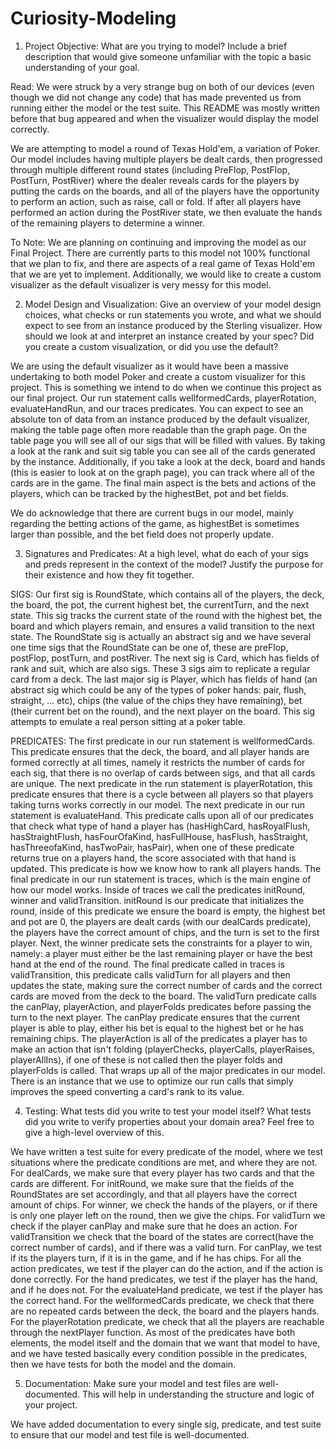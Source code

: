 # Curiosity-Modeling

1. Project Objective: What are you trying to model? Include a brief description that would give someone unfamiliar with the topic a basic understanding of your goal.

Read: We were struck by a very strange bug on both of our devices (even though we did not change any code) that has made prevented us from running either the model or the test suite. This README was mostly written before that bug appeared and when the visualizer would display the model correctly.

We are attempting to model a round of Texas Hold'em, a variation of Poker. Our model includes having multiple players be dealt cards, then progressed through multiple different round states (including PreFlop, PostFlop, PostTurn, PostRiver) where the dealer reveals cards for the players by putting the cards on the boards, and all of the players have the opportunity to perform an action, such as raise, call or fold. If after all players have performed an action during the PostRiver state, we then evaluate the hands of the remaining players to determine a winner.

To Note: We are planning on continuing and improving the model as our Final Project. There are currently parts to this model not 100% functional that we plan to fix, and there are aspects of a real game of Texas Hold'em that we are yet to implement. Additionally, we would like to create a custom visualizer as the default visualizer is very messy for this model.

2. Model Design and Visualization: Give an overview of your model design choices, what checks or run statements you wrote, and what we should expect to see from an instance produced by the Sterling visualizer. How should we look at and interpret an instance created by your spec? Did you create a custom visualization, or did you use the default?

We are using the default visualizer as it would have been a massive undertaking to both model Poker and create a custom visualizer for this project. This is something we intend to do when we continue this project as our final project. Our run statement calls wellformedCards, playerRotation, evaluateHandRun, and our traces predicates. You can expect to see an absolute ton of data from an instance produced by the default visualizer, making the table page often more readable than the graph page. On the table page you will see all of our sigs that will be filled with values. By taking a look at the rank and suit sig table you can see all of the cards generated by the instance. Additionally, if you take a look at the deck, board and hands (this is easier to look at on the graph page), you can track where all of the cards are in the game. The final main aspect is the bets and actions of the players, which can be tracked by the highestBet, pot and bet fields. 

We do acknowledge that there are current bugs in our model, mainly regarding the betting actions of the game, as highestBet is sometimes larger than possible, and the bet field does not properly update. 

3. Signatures and Predicates: At a high level, what do each of your sigs and preds represent in the context of the model? Justify the purpose for their existence and how they fit together.

SIGS: Our first sig is RoundState, which contains all of the players, the deck, the board, the pot, the current highest bet, the currentTurn, and the next state. This sig tracks the current state of the round with the highest bet, the board and which players remain, and ensures a valid transition to the next state. The RoundState sig is actually an abstract sig and we have several one time sigs that the RoundState can be one of, these are preFlop, postFlop, postTurn, and postRiver. The next sig is Card, which has fields of rank and suit, which are also sigs. These 3 sigs aim to replicate a regular card from a deck. The last major sig is Player, which has fields of hand (an abstract sig which could be any of the types of poker hands: pair, flush, straight, ... etc), chips (the value of the chips they have remaining), bet (their current bet on the round), and the next player on the board. This sig attempts to emulate a real person sitting at a poker table. 

PREDICATES: 
The first predicate in our run statement is wellformedCards. This predicate ensures that the deck, the board, and all player hands are formed correctly at all times, namely it restricts the number of cards for each sig, that there is no overlap of cards between sigs, and that all cards are unique. The next predicate in the run statement is playerRotation, this predicate ensures that there is a cycle between all players so that players taking turns works correctly in our model. The next predicate in our run statement is evaluateHand. This predicate calls upon all of our predicates that check what type of hand a player has (hasHighCard, hasRoyalFlush, hasStraightFlush, hasFourOfaKind, hasFullHouse, hasFlush, hasStraight, hasThreeofaKind, hasTwoPair, hasPair), when one of these predicate returns true on a players hand, the score associated with that hand is updated. This predicate is how we know how to rank all players hands. The final predicate in our run statement is traces, which is the main engine of how our model works. Inside of traces we call the predicates initRound, winner and validTransition. initRound is our predicate that initializes the round, inside of this predicate we ensure the board is empty, the highest bet and pot are 0, the players are dealt cards (with our dealCards predicate), the players have the correct amount of chips, and the turn is set to the first player. Next, the winner predicate sets the constraints for a player to win, namely: a player must either be the last remaining player or have the best hand at the end of the round. The final predicate called in traces is validTransition, this predicate calls validTurn for all players and then updates the state, making sure the correct number of cards and the correct cards are moved from the deck to the board. The validTurn predicate calls the canPlay, playerAction, and playerFolds predicates before passing the turn to the next player. The canPlay predicate ensures that the current player is able to play, either his bet is equal to the highest bet or he has remaining chips. The playerAction is all of the predicates a player has to make an action that isn't folding (playerChecks, playerCalls, playerRaises, playerAllIns), if one of these is not called then the player folds and playerFolds is called. That wraps up all of the major predicates in our model. There is an instance that we use to optimize our run calls that simply improves the speed converting a card's rank to its value. 

4. Testing: What tests did you write to test your model itself? What tests did you write to verify properties about your domain area? Feel free to give a high-level overview of this.

We have written a test suite for every predicate of the model, where we test situations where the predicate conditions are met, and where they are not. For dealCards, we make sure that every player has two cards and that the cards are different. For initRound, we make sure that the fields of the RoundStates are set accordingly, and that all players have the correct amount of chips. For winner, we check the hands of the players, or if there is only one player left on the round, then we give the chips. For validTurn we check if the player canPlay and make sure that he does an action. For validTransition we check that the board of the states are correct(have the correct number of cards), and if there was a valid turn. For canPlay, we test if its the players turn, if it is in the game, and if he has chips. For all the action predicates, we test if the player can do the action, and if the action is done correctly. For the hand predicates, we test if the player has the hand, and if he does not. For the evaluateHand predicate, we test if the player has the correct hand. For the wellformedCards predicate, we check that there are no repeated cards between the deck, the board and the players hands. For the playerRotation predicate, we check that all the players are reachable through the nextPlayer function. As most of the predicates have both elements, the model itself and the domain that we want that model to have,  and we have tested basically every condition possible in the predicates, then we have tests for both the model and the domain.

5. Documentation: Make sure your model and test files are well-documented. This will help in understanding the structure and logic of your project.

We have added documentation to every single sig, predicate, and test suite to ensure that our model and test file is well-documented. 